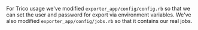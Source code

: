 For Trico usage we've modified `exporter_app/config/config.rb` so that
we can set the user and password for export via environment variables.
We've also modified `exporter_app/config/jobs.rb` so that it contains
our real jobs.
